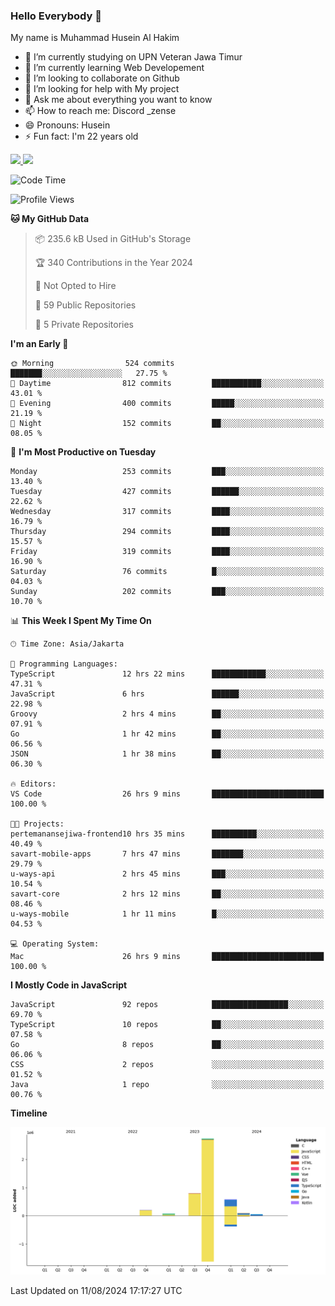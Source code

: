 ### Hello Everybody 👋

My name is Muhammad Husein Al Hakim

- 🔭 I’m currently studying on UPN Veteran Jawa Timur
- 🌱 I’m currently learning Web Developement
- 👯 I’m looking to collaborate on Github
- 🤔 I’m looking for help with My project
- 💬 Ask me about everything you want to know
- 📫 How to reach me: Discord _zense
- 😄 Pronouns: Husein
- ⚡ Fun fact: I'm 22 years old

<p align="left">
<a href="https://github.com/huseinhq">
  <img height="180em" src="https://github-readme-stats-eight-theta.vercel.app/api?username=huseinhq&show_icons=true&theme=algolia&include_all_commits=true&count_private=true"/>
  <img height="180em" src="https://github-readme-stats-eight-theta.vercel.app/api/top-langs/?username=huseinhq&layout=compact&langs_count=8&theme=algolia"/>
</a>
</p>

<!--START_SECTION:waka-->
![Code Time](http://img.shields.io/badge/Code%20Time-1%2C264%20hrs%2015%20mins-blue)

![Profile Views](http://img.shields.io/badge/Profile%20Views-0-blue)

**🐱 My GitHub Data** 

> 📦 235.6 kB Used in GitHub's Storage 
 > 
> 🏆 340 Contributions in the Year 2024
 > 
> 🚫 Not Opted to Hire
 > 
> 📜 59 Public Repositories 
 > 
> 🔑 5 Private Repositories 
 > 
**I'm an Early 🐤** 

```text
🌞 Morning                524 commits         ███████░░░░░░░░░░░░░░░░░░   27.75 % 
🌆 Daytime                812 commits         ███████████░░░░░░░░░░░░░░   43.01 % 
🌃 Evening                400 commits         █████░░░░░░░░░░░░░░░░░░░░   21.19 % 
🌙 Night                  152 commits         ██░░░░░░░░░░░░░░░░░░░░░░░   08.05 % 
```
📅 **I'm Most Productive on Tuesday** 

```text
Monday                   253 commits         ███░░░░░░░░░░░░░░░░░░░░░░   13.40 % 
Tuesday                  427 commits         ██████░░░░░░░░░░░░░░░░░░░   22.62 % 
Wednesday                317 commits         ████░░░░░░░░░░░░░░░░░░░░░   16.79 % 
Thursday                 294 commits         ████░░░░░░░░░░░░░░░░░░░░░   15.57 % 
Friday                   319 commits         ████░░░░░░░░░░░░░░░░░░░░░   16.90 % 
Saturday                 76 commits          █░░░░░░░░░░░░░░░░░░░░░░░░   04.03 % 
Sunday                   202 commits         ███░░░░░░░░░░░░░░░░░░░░░░   10.70 % 
```


📊 **This Week I Spent My Time On** 

```text
🕑︎ Time Zone: Asia/Jakarta

💬 Programming Languages: 
TypeScript               12 hrs 22 mins      ████████████░░░░░░░░░░░░░   47.31 % 
JavaScript               6 hrs               ██████░░░░░░░░░░░░░░░░░░░   22.98 % 
Groovy                   2 hrs 4 mins        ██░░░░░░░░░░░░░░░░░░░░░░░   07.91 % 
Go                       1 hr 42 mins        ██░░░░░░░░░░░░░░░░░░░░░░░   06.56 % 
JSON                     1 hr 38 mins        ██░░░░░░░░░░░░░░░░░░░░░░░   06.30 % 

🔥 Editors: 
VS Code                  26 hrs 9 mins       █████████████████████████   100.00 % 

🐱‍💻 Projects: 
pertemanansejiwa-frontend10 hrs 35 mins      ██████████░░░░░░░░░░░░░░░   40.49 % 
savart-mobile-apps       7 hrs 47 mins       ███████░░░░░░░░░░░░░░░░░░   29.79 % 
u-ways-api               2 hrs 45 mins       ███░░░░░░░░░░░░░░░░░░░░░░   10.54 % 
savart-core              2 hrs 12 mins       ██░░░░░░░░░░░░░░░░░░░░░░░   08.46 % 
u-ways-mobile            1 hr 11 mins        █░░░░░░░░░░░░░░░░░░░░░░░░   04.53 % 

💻 Operating System: 
Mac                      26 hrs 9 mins       █████████████████████████   100.00 % 
```

**I Mostly Code in JavaScript** 

```text
JavaScript               92 repos            █████████████████░░░░░░░░   69.70 % 
TypeScript               10 repos            ██░░░░░░░░░░░░░░░░░░░░░░░   07.58 % 
Go                       8 repos             ██░░░░░░░░░░░░░░░░░░░░░░░   06.06 % 
CSS                      2 repos             ░░░░░░░░░░░░░░░░░░░░░░░░░   01.52 % 
Java                     1 repo              ░░░░░░░░░░░░░░░░░░░░░░░░░   00.76 % 
```



**Timeline**

![Lines of Code chart](https://raw.githubusercontent.com/HuseinHQ/HuseinHQ/main/assets/bar_graph.png)


 Last Updated on 11/08/2024 17:17:27 UTC
<!--END_SECTION:waka-->
